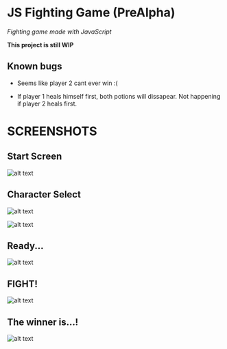 # JS Fighting Game (PreAlpha)

_Fighting game made with JavaScript_

**This project is still WIP**

## Known bugs

- Seems like player 2 cant ever win :(

- If player 1 heals himself first, both potions will dissapear. Not happening if player 2 heals first.

# SCREENSHOTS

## Start Screen

![alt text](https://i.imgur.com/rZ1yQkG.png)

## Character Select

![alt text](https://i.imgur.com/6zJFJXk.png)

![alt text](https://i.imgur.com/Q8RY7N0.png)

## Ready...

![alt text](https://i.imgur.com/PUm6PiN.png)

## FIGHT!

![alt text](https://i.imgur.com/t2BrkXT.png)

## The winner is...!

![alt text](https://i.imgur.com/kYWzeIF.png)



